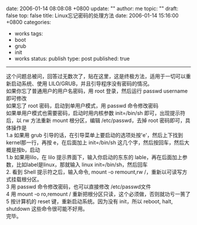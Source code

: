 date: 2006-01-14 08:08:08 +0800
update: ""
author: me
topic: ""
draft: false
top: false
title: Linux忘记密码的处理方法
date: 2006-01-14 15:16:00 +0800
categories:
- works
tags:
- boot
- grub
- init
- works
status: publish
type: post
published: true
---
<p>这个问题总被问，回答过无数次了，贴在这里，这是终极方法，适用于一切可以重新启动系统、使用 LILO/GRUB，并且引导程序没有密码的情况。   <br />如果你忘了普通用户的用户名密码，用 root 登录，然后运行 passwd username 即可修改    <br />如果忘了 root 密码，启动到单用户模式，用 passwd 命令修改密码    <br />如果单用户模式也需要密码，启动时用内核参数 init=/bin/sh 即可，出现提示符后，以 rw 方法重新 mount 根分区，编辑 /etc/passwd，去掉 root 密码即可，具体操作是    <br />1.a 如果用 grub 引导的话，在引导菜单上要启动的选项处按'e'，然后上下找到kernel那一行，再按 e，在后面加上 init=/bin/sh 这几个字，然后按回车，然后大概是按b，启动    <br />1.b 如果用lilo，在 lilo 提示界面下，输入你启动的东东的 lable，再在后面加上参数，比如label是linux，那就输入 linux init=/bin/sh，然后回车    <br />2. 看到 Shell 提示符之后，输入命令, mount -o remount,rw /，重新以可读写方式挂载根分区。    <br />3 用 passwd 命令修改密码，也可以直接修改 /etc/passwd文件    <br />4 用 mount -o ro,remount / 重新把根分区只读，这个必须做，否则就功亏一篑了    <br />5 按计算机的 reset 键，重新启动系统。因为没有 init，所以 reboot, halt, shutdown 这些命令很可能不好用。    <br />完毕。</p>
